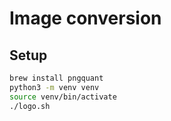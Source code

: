 # Image conversion

## Setup
```sh
brew install pngquant
python3 -m venv venv
source venv/bin/activate
./logo.sh
```
